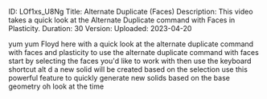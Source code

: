 ID: LOf1xs_U8Ng
Title: Alternate Duplicate (Faces)
Description: This video takes a quick look at the Alternate Duplicate command with Faces in Plasticity.
Duration: 30
Version: 
Uploaded: 2023-04-20

yum yum
Floyd here with a quick look at the
alternate duplicate command with faces
and plasticity to use the alternate
duplicate command with faces start by
selecting the faces you'd like to work
with then use the keyboard shortcut alt
d a new solid will be created based on
the selection use this powerful feature
to quickly generate new solids based on
the base geometry oh look at the time
